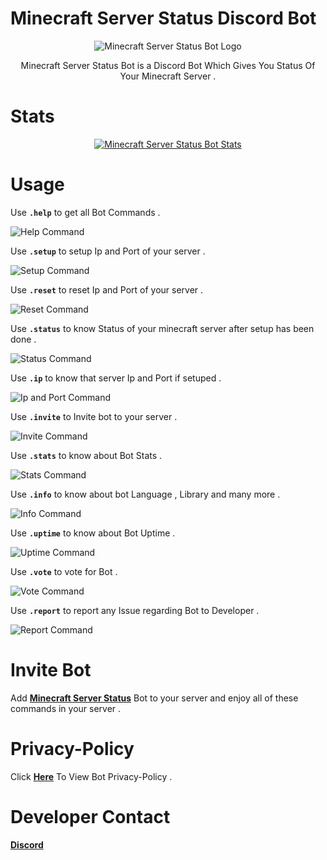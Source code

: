 # Minecraft Server Status Discord Bot

<p align="center">
    <img src="https://cdn.discordapp.com/attachments/771781595220017193/813814680509218906/Minecraft_Status_Bot_1.png" alt="Minecraft Server Status Bot Logo"/>
</p>

<p align="center">
    Minecraft Server Status Bot is a Discord Bot Which Gives You Status Of Your Minecraft Server .
</p>

# Stats

<div align="center">
    <a href="https://top.gg/bot/802868654957789204">
        <img src="https://top.gg/api/widget/802868654957789204.svg" alt="Minecraft Server Status Bot Stats"/>
    </a>
</div>

# Usage

Use **`.help`** to get all Bot Commands .

<img src="https://cdn.discordapp.com/attachments/771781595220017193/814067904261521418/Help.png" alt="Help Command"/>

Use **`.setup`** to setup Ip and Port of your server .

<img src="https://cdn.discordapp.com/attachments/771781595220017193/813824297919447140/Screenshot_2021-02-23_225624.png" alt="Setup Command"/>

Use **`.reset`** to reset Ip and Port of your server .

<img src="https://cdn.discordapp.com/attachments/771781595220017193/813824270425784361/Screenshot_2021-02-23_225615.png" alt="Reset Command"/>

Use **`.status`** to know Status of your minecraft server after setup has been done .

<img src="https://media.discordapp.net/attachments/702042187436785706/813809055260082196/iZp6LHM_-_Imgur.png" alt="Status Command"/>

Use **`.ip`** to know that server Ip and Port if setuped .

<img src="https://cdn.discordapp.com/attachments/771781595220017193/814069185029472276/Ip.png" alt="Ip and Port Command"/>

Use **`.invite`** to Invite bot to your server .

<img src="https://cdn.discordapp.com/attachments/771781595220017193/814069186505736203/Invite.png" alt="Invite Command"/>

Use **`.stats`** to know about Bot Stats .

<img src="https://cdn.discordapp.com/attachments/771781595220017193/814069187281944586/Stats.png" alt="Stats Command"/>

Use **`.info`** to know about bot Language , Library and many more .

<img src="https://cdn.discordapp.com/attachments/771781595220017193/815551397583388732/Info.png" alt="Info Command"/>

Use **`.uptime`** to know about Bot Uptime .

<img src="https://cdn.discordapp.com/attachments/771781595220017193/814069188255285248/Uptime.png" alt="Uptime Command"/>

Use **`.vote`** to vote for Bot .

<img src="https://cdn.discordapp.com/attachments/771781595220017193/815551404525355008/Vote.png" alt="Vote Command"/>

Use **`.report`** to report any Issue regarding Bot to Developer .

<img src="https://cdn.discordapp.com/attachments/771781595220017193/814069185293713408/Report.png" alt="Report Command"/>

# Invite Bot

Add **[Minecraft Server Status](https://discord.com/oauth2/authorize?client_id=802868654957789204&permissions=84992&scope=bot)** Bot to your server and enjoy all of these commands in your server .

# Privacy-Policy

Click **[Here](https://github.com/LOG-LEGENDX/Minecraft-Server-Status-Bot/blob/master/PRIVACY.md)** To View Bot Privacy-Policy .

# Developer Contact

**[Discord](https://discord.gg/EtCsyts)**
